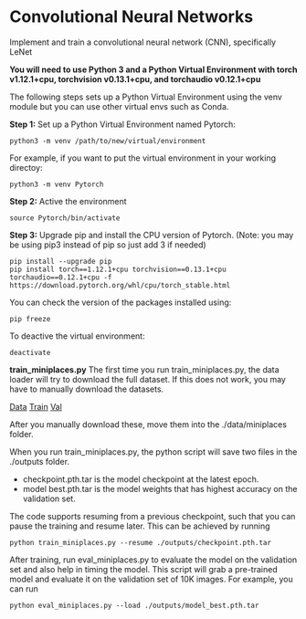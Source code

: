# Convolutional Neural Networks
 Implement and train a convolutional neural network (CNN), specifically LeNet

**You will need to use Python 3 and a Python Virtual Environment with torch v1.12.1+cpu, torchvision v0.13.1+cpu, and torchaudio v0.12.1+cpu**

The following steps sets up a Python Virtual Environment using the venv module but you can use other virtual envs such as Conda.

**Step 1:** Set up a Python Virtual Environment named Pytorch:
```
python3 -m venv /path/to/new/virtual/environment
```
For example, if you want to put the virtual environment in your working directoy:
```
python3 -m venv Pytorch
```

**Step 2:** Active the environment
```
source Pytorch/bin/activate
```

**Step 3:** Upgrade pip and install the CPU version of Pytorch. 
(Note: you may be using pip3 instead of pip so just add 3 if needed)
```
pip install --upgrade pip
pip install torch==1.12.1+cpu torchvision==0.13.1+cpu torchaudio==0.12.1+cpu -f https://download.pytorch.org/whl/cpu/torch_stable.html
```


You can check the version of the packages installed using:
```
pip freeze
```
To deactive the virtual environment:
```
deactivate
```

**train_miniplaces.py**
The first time you run train_miniplaces.py, the data loader will try to download the full dataset. If this does not work, you may have to manually download the datasets. 

[Data](http://miniplaces.csail.mit.edu/data/data.tar.gz)
[Train](http://raw.githubusercontent.com/CSAILVision/miniplaces/master/data/train.txt)
[Val](http://raw.githubusercontent.com/CSAILVision/miniplaces/master/data/val.txt)

After you manually download these, move them into the ./data/miniplaces folder.

When you run train_miniplaces.py, the python script will save two files in the ./outputs folder.
- checkpoint.pth.tar is the model checkpoint at the latest epoch.
- model best.pth.tar is the model weights that has highest accuracy on the validation set.

The code supports resuming from a previous checkpoint, such that you can pause the training and resume later.
This can be achieved by running
```
python train_miniplaces.py --resume ./outputs/checkpoint.pth.tar
```
After training, run eval_miniplaces.py to evaluate the model on the validation set and also help in timing the model. This script will grab a pre-trained model and evaluate it on the validation set of 10K images. For example, you can run
```
python eval_miniplaces.py --load ./outputs/model_best.pth.tar
```